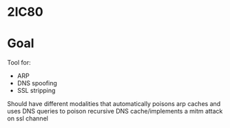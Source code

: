 # 2IC80

# Goal

Tool for:

- ARP 
- DNS spoofing
- SSL stripping 

Should have different modalities that automatically poisons arp caches and uses DNS queries to poison recursive DNS cache/implements a mitm attack on ssl channel

